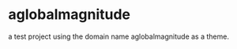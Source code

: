 aglobalmagnitude
================

a test project using the domain name aglobalmagnitude as a theme.
